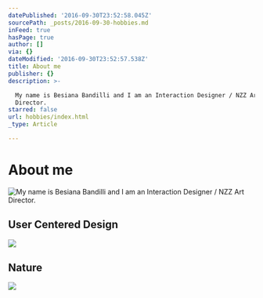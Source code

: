 ```yaml
---
datePublished: '2016-09-30T23:52:58.045Z'
sourcePath: _posts/2016-09-30-hobbies.md
inFeed: true
hasPage: true
author: []
via: {}
dateModified: '2016-09-30T23:52:57.538Z'
title: About me
publisher: {}
description: >-

  My name is Besiana Bandilli and I am an Interaction Designer / NZZ Art
  Director.  
starred: false
url: hobbies/index.html
_type: Article

---
```

# About me
![
My name is Besiana Bandilli and I am an Interaction Designer / NZZ Art Director.  ](https://the-grid-user-content.s3-us-west-2.amazonaws.com/9b31a598-7b57-42a1-90c0-9c51c6a1e1b3.gif)

## User Centered Design
![](https://the-grid-user-content.s3-us-west-2.amazonaws.com/205a2ea4-1083-4c5b-a85a-0acbfd5c183f.gif)

## Nature
![](https://the-grid-user-content.s3-us-west-2.amazonaws.com/914e17d9-a21f-4854-a6fe-a68d2ab7cf65.gif)
